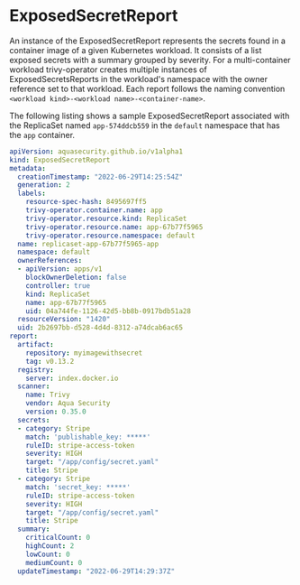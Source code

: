 # ExposedSecretReport

An instance of the ExposedSecretReport represents the secrets found in a container image of a given
Kubernetes workload. It consists of a list exposed secrets with a summary grouped by severity. For a multi-container workload trivy-operator creates multiple instances
of ExposedSecretsReports in the workload's namespace with the owner reference set to that workload.
Each report follows the naming convention `<workload kind>-<workload name>-<container-name>`.

The following listing shows a sample ExposedSecretReport associated with the ReplicaSet named `app-574ddcb559` in the
`default` namespace that has the `app` container.

```yaml
apiVersion: aquasecurity.github.io/v1alpha1
kind: ExposedSecretReport
metadata:
  creationTimestamp: "2022-06-29T14:25:54Z"
  generation: 2
  labels:
    resource-spec-hash: 8495697ff5
    trivy-operator.container.name: app
    trivy-operator.resource.kind: ReplicaSet
    trivy-operator.resource.name: app-67b77f5965
    trivy-operator.resource.namespace: default
  name: replicaset-app-67b77f5965-app
  namespace: default
  ownerReferences:
  - apiVersion: apps/v1
    blockOwnerDeletion: false
    controller: true
    kind: ReplicaSet
    name: app-67b77f5965
    uid: 04a744fe-1126-42d5-bb8b-0917bdb51a28
  resourceVersion: "1420"
  uid: 2b2697bb-d528-4d4d-8312-a74dcab6ac65
report:
  artifact:
    repository: myimagewithsecret
    tag: v0.13.2
  registry:
    server: index.docker.io
  scanner:
    name: Trivy
    vendor: Aqua Security
    version: 0.35.0
  secrets:
  - category: Stripe
    match: 'publishable_key: *****'
    ruleID: stripe-access-token
    severity: HIGH
    target: "/app/config/secret.yaml"
    title: Stripe
  - category: Stripe
    match: 'secret_key: *****'
    ruleID: stripe-access-token
    severity: HIGH
    target: "/app/config/secret.yaml"
    title: Stripe
  summary:
    criticalCount: 0
    highCount: 2
    lowCount: 0
    mediumCount: 0
  updateTimestamp: "2022-06-29T14:29:37Z"
```
